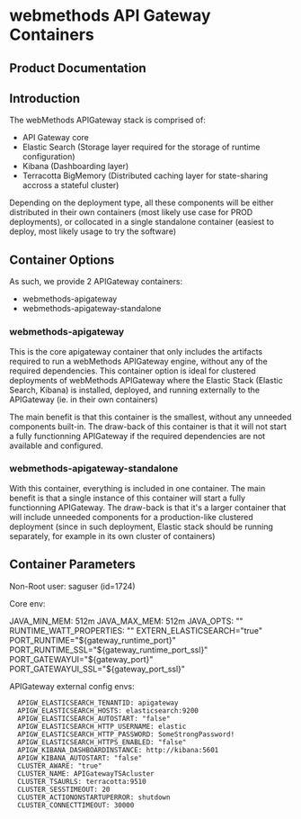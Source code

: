 # webmethods API Gateway Containers

## Product Documentation

## Introduction

The webMethods APIGateway stack is comprised of: 
- API Gateway core
- Elastic Search (Storage layer required for the storage of runtime configuration)
- Kibana (Dashboarding layer)
- Terracotta BigMemory (Distributed caching layer for state-sharing accross a stateful cluster)

Depending on the deployment type, all these components will be either distributed in their own containers (most likely use case for PROD deployments), or collocated in a single standalone container (easiest to deploy, most likely usage to try the software)

## Container Options

As such, we provide 2 APIGateway containers:
- webmethods-apigateway
- webmethods-apigateway-standalone

### webmethods-apigateway

This is the core apigateway container that only includes the artifacts required to run a webMethods APIGateway engine, without any of the required dependencies.
This container option is ideal for clustered deployments of webMethods APIGateway where the Elastic Stack (Elastic Search, Kibana) is installed, deployed, and running externally to the APIGateway (ie. in their own containers)

The main benefit is that this container is the smallest, without any unneeded components built-in.
The draw-back of this container is that it will not start a fully functionning APIGateway if the required dependencies are not available and configured.

### webmethods-apigateway-standalone

With this container, everything is included in one container. 
The main benefit is that a single instance of this container will start a fully functionning APIGateway.
The draw-back is that it's a larger container that will include unneeded components for a production-like clustered deployment (since in such deployment, Elastic stack should be running separately, for example in its own cluster of containers)

## Container Parameters

Non-Root user: saguser (id=1724)

Core env:

JAVA_MIN_MEM: 512m
JAVA_MAX_MEM: 512m
JAVA_OPTS: ""
RUNTIME_WATT_PROPERTIES: ""
EXTERN_ELASTICSEARCH="true"
PORT_RUNTIME="${gateway_runtime_port}"
PORT_RUNTIME_SSL="${gateway_runtime_port_ssl}"
PORT_GATEWAYUI="${gateway_port}"
PORT_GATEWAYUI_SSL="${gateway_port_ssl}"

APIGateway external config envs:

      APIGW_ELASTICSEARCH_TENANTID: apigateway
      APIGW_ELASTICSEARCH_HOSTS: elasticsearch:9200
      APIGW_ELASTICSEARCH_AUTOSTART: "false"
      APIGW_ELASTICSEARCH_HTTP_USERNAME: elastic
      APIGW_ELASTICSEARCH_HTTP_PASSWORD: SomeStrongPassword!
      APIGW_ELASTICSEARCH_HTTPS_ENABLED: "false"
      APIGW_KIBANA_DASHBOARDINSTANCE: http://kibana:5601
      APIGW_KIBANA_AUTOSTART: "false"
      CLUSTER_AWARE: "true"
      CLUSTER_NAME: APIGatewayTSAcluster
      CLUSTER_TSAURLS: terracotta:9510
      CLUSTER_SESSTIMEOUT: 20
      CLUSTER_ACTIONONSTARTUPERROR: shutdown
      CLUSTER_CONNECTTIMEOUT: 30000


